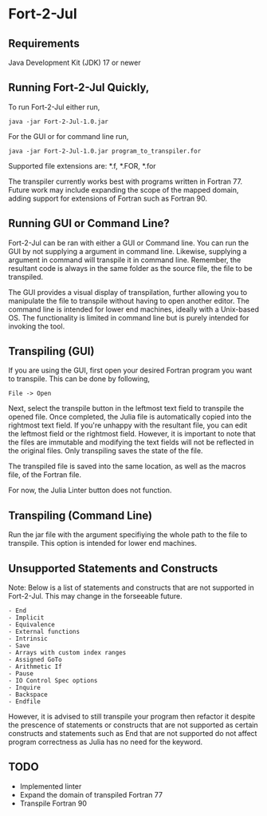 # Fort-2-Jul

## Requirements
Java Development Kit (JDK) 17 or newer

## Running Fort-2-Jul Quickly,
To run Fort-2-Jul either run,

    java -jar Fort-2-Jul-1.0.jar 

For the GUI or for command line run,

    java -jar Fort-2-Jul-1.0.jar program_to_transpiler.for

Supported file extensions are: *.f, *.FOR, *.for

The transpiler currently works best with programs written in Fortran 77. Future work may include expanding the 
scope of the mapped domain, adding support for extensions of Fortran such as Fortran 90. 

## Running GUI or Command Line?
Fort-2-Jul can be ran with either a GUI or Command line. You can run the GUI by not supplying a argument in command line. Likewise, supplying a argument in command will transpile it in command line. Remember, the resultant code is always in the same folder as the source file, the file to be transpiled.

The GUI provides a visual display of transpilation, further allowing you to manipulate the file to transpile without having to open another editor. The command line is intended for lower end machines, ideally with a Unix-based OS. The functionality is limited in command line but is purely intended for invoking the tool.

## Transpiling (GUI)
If you are using the GUI, first open your desired Fortran program you want to transpile. This can be done by following,

    File -> Open

Next, select the transpile button in the leftmost text field to transpile the opened file. Once completed, the Julia file is automatically copied into the rightmost text field. If you're unhappy with the resultant file, you can edit the leftmost field or the rightmost field. However, it is important to note that the files are immutable and modifying the text fields will not be reflected in the original files. Only transpiling saves the state of the file.

The transpiled file is saved into the same location, as well as the macros file, of the Fortran file.

For now, the Julia Linter button does not function.

## Transpiling (Command Line)
Run the jar file with the argument specifiying the whole path to the file to transpile. This option is intended for lower end machines.

## Unsupported Statements and Constructs
Note: Below is a list of statements and constructs that are not supported in Fort-2-Jul. This may change in the forseeable future.

    - End
    - Implicit
    - Equivalence 
    - External functions
    - Intrinsic
    - Save
    - Arrays with custom index ranges
    - Assigned GoTo
    - Arithmetic If
    - Pause
    - IO Control Spec options
    - Inquire
    - Backspace
    - Endfile

However, it is advised to still transpile your program then refactor it despite the prescence of statements or constructs that are not supported as certain constructs and statements such as End that are not supported do not affect program correctness as Julia has no need for the keyword.

## TODO
- Implemented linter
- Expand the domain of transpiled Fortran 77
- Transpile Fortran 90

